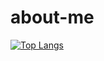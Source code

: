 # about-me
[![Top Langs](https://github-readme-stats.vercel.app/api/top-langs/?username=KristinaBelyakova)](https://github.com/anuraghazra/github-readme-stats)
